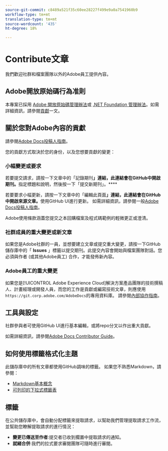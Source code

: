 ```yaml
---
source-git-commit: c8489a521f35c60ee28227f499e9a0a7541960b9
workflow-type: tm+mt
translation-type: tm+mt
source-wordcount: '435'
ht-degree: 18%

---
```

# Contribute文章

我們歡迎社群和檔案團隊以外的Adobe員工提供內容。

## Adobe開放原始碼行為准則

本專案已採用 [Adobe 開放原始碼管理辦法](code-of-conduct.md)或 [.NET Foundation 管理辦法](https://dotnetfoundation.org/code-of-conduct)。如需詳細資訊，請參閱[貢獻](contributing.md)一文。

## 關於您對Adobe內容的貢獻

請參閱[Adobe Docs投稿人指南](https://docs.adobe.com/help/en/contributor/contributor-guide/introduction.html)。

您的貢獻方式取決於您的身份，以及您想要貢獻的變更：

### 小幅變更或要求

若要提交請求，請按一下文章中的「記錄期刊&#x200B;**」連結，此連結會在GitHub中開啟期刊。**&#x200B;指定標題和說明，然後按一下「提交新期刊」。****

若要要求小幅更新，請按一下文章中的「編輯此頁面&#x200B;**」連結，此連結會在GitHub中開啟來源文章。**&#x200B;使用GitHub UI進行更新。 如需詳細資訊，請參閱一般[Adobe Docs投稿人指南](https://docs.adobe.com/help/en/contributor/contributor-guide/introduction.html)。

Adobe使用條款涵蓋您提交之本回購檔案及程式碼範例的輕微更正或澄清。

### 社群成員的重大變更或新文章

如果您是Adobe社群的一員，並想要建立文章或提交重大變更，請按一下GitHub儲存庫中的「 **Issues** 」標籤以提交期刊。此提交內容會開始與檔案團隊對話。您必須與作者 (或其他Adobe員工) 合作，才能發佈新內容。

<!--
If you submit a pull request with significant changes to documentation and code examples, you'll see a message in the pull request asking you to submit an online contribution license agreement (CLA). You must complete the online form before we can review your pull request.
-->

### Adobe員工的重大變更

如果您是[!UICONTROL Adobe Experience Cloud]解決方案產品團隊的技術撰稿人、計畫經理或開發人員，而您的工作是貢獻或編寫技術文章，則應使用`https://git.corp.adobe.com/AdobeDocs`的專用資料庫。 請參閱[內部協作指南](https://docs.adobe.com/content/help/en/collaborative-doc-instructions/collaboration-guide/home.html)。

<!--Employees from other parts of the Adobe world should use the public repo for minor updates.-->

## 工具與設定

社群參與者可使用GitHub UI進行基本編輯，或將repo分叉以作出重大貢獻。

如需詳細資訊，請參閱[Adobe Docs Contributor Guide](https://docs.adobe.com/help/en/contributor/contributor-guide/introduction.html)。

## 如何使用標籤格式化主題

此儲存庫中的所有文章都使用GitHub調味的標籤。 如果您不熟悉Markdown，請參閱：

* [Markdown基本概念](https://help.github.com/articles/getting-started-with-writing-and-formatting-on-github/)
* [可列印的下拉式標籤表](https://guides.github.com/pdfs/markdown-cheatsheet-online.pdf)

## 標籤

在公共儲存庫中，會自動分配標籤來提取請求，以幫助我們管理提取請求工作流，並幫助您瞭解提取請求的進行情況：

* **變更已傳送至作者**:提交者已收到擱置中提取請求的通知。
* **就緒合併**:我們的拉式要求審閱團隊可隨時進行審閱。
